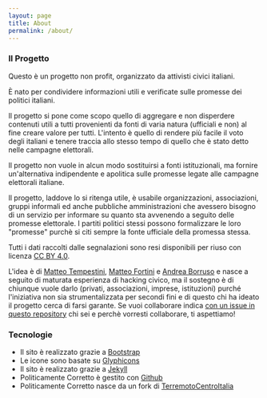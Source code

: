 ```yaml
---
layout: page
title: About
permalink: /about/
---
```


### Il Progetto


Questo è un progetto non profit, organizzato da attivisti civici italiani.

È nato per condividere informazioni utili e verificate sulle promesse dei politici italiani.

Il progetto si pone come scopo quello di aggregare e non disperdere contenuti utili a tutti provenienti da fonti di varia natura (ufficiali e non) al fine creare valore per tutti. L'intento è quello di rendere più facile il voto degli italiani e tenere traccia allo stesso tempo di quello che è stato detto nelle campagne elettorali.

Il progetto non vuole in alcun modo sostituirsi a fonti istituzionali, ma fornire un'alternativa indipendente e apolitica sulle promesse legate alle campagne elettorali italiane.

Il progetto, laddove lo si ritenga utile, è usabile organizzazioni, associazioni, gruppi informali ed anche pubbliche amministrazioni che avessero bisogno di un servizio per informare su quanto sta avvenendo a seguito delle promesse elettorale. I partiti politici stessi possono formalizzare le loro "promesse" purchè si citi sempre la fonte ufficiale della promessa stessa.

Tutti i dati raccolti dalle segnalazioni sono resi disponibili per riuso con licenza [CC BY 4.0](https://creativecommons.org/licenses/by/4.0/).

L'idea è di [Matteo Tempestini](https://twitter.com/il_tempe), [Matteo Fortini](https://twitter.com/matt_fortini) e [Andrea Borruso](https://twitter.com/aborruso) e nasce a seguito di maturata esperienza di hacking civico, ma il sostegno è di chiunque vuole darlo (privati, associazioni, imprese, istituzioni) purché l'iniziativa non sia strumentalizzata per secondi fini e di questo chi ha ideato il progetto cerca di farsi garante. Se vuoi collaborare indica [con un issue in questo repository](https://github.com/HackForItaly/politicamentecorretto/issues/new) chi sei e perchè vorresti collaborare, ti aspettiamo!


### Tecnologie

- Il sito è realizzato grazie a [Bootstrap](http://getbootstrap.com/)
- Le icone sono basate su [Glyphicons](http://glyphicons.com)
- Il sito è realizzato grazie a [Jekyll](https://jekyllrb.com/)
- Politicamente Corretto è gestito con [Github](http://www.github.com)
- Politicamente Corretto nasce da un fork di [TerremotoCentroItalia](https://www.terremotocentroitalia.info)
